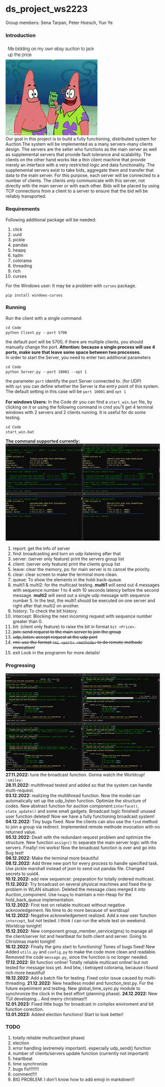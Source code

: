 # ds_project_ws2223
Group members: Sena Tarpan, Peter Hoesch, Yun Ye <br>

### Introduction
<img src="img/mems.jpg" width="300" height="300"><br>
Our goal in this project is to build a fully functioning, distributed system for Auction.The system will be implemented as a many servers-many clients design. The servers are the seller who functions as the main server as well as supplemental servers that provide fault tolerance and scalability. The clients on the other hand works like a thin client machine that provide merely an interface with a very restricted logic and data functionality. The supplemental servers exist to take bids, aggregate them and transfer that data to the main server. For this purpose, each server will be connected to a number of clients. The clients only communicate with this server, not directly with the main server or with each other. Bids will be placed by using TCP connections from a client to a server to ensure that the bid will be reliably transported.
### Requirements<br>
Following additional package will be needed:
1. click
2. uuid
3. pickle
4. pandas
5. heapq
6. tqdm
7. colorama
8. threading
9. rich
10. curses<br>

For the Windows user: It may be a problem with `curses` package.
```
pip install windows-curses
```
### Running<br>
Run the client with a single command:
```
cd Code
python Client.py --port 5700
```
the default port will be 5700, if there are multiple clients, you should manually change the port. <b>Attention: because a single process will use 4 ports, make sure that leave some space between two processes.</b><br>
In order to start the Server, you need to enter two additional parameters
```
cd Code
python Server.py --port 10001 --opt 1
```
the parameter `port` identify the port Server connected to. (for UDP) <br>
with `opt` you can define whether the Server is the entry point of this system. The default setting in this case will be `port 10001` and `opt 1` <br><br>
<b>For windows Users:</b> In the Code dir you can find a `start_win.bat` file, by clicking on it or using the following command in cmd you'll get 4 terminal windows with 2 servers and 2 clients running. It is useful for do some testing.
```
cd Code
start_win.bat
```
<b>The command supported currently:</b>
![terminal](img/broadcast.png) <br>
1. report: get the info of server
2. find: broadcasting and turn on udp listening after that
3. server: (server only feature) print the servers group list
4. client: (server only feature) print the clients group list
5. leave: clear the memory, ps: for main server is to cancel the priority.
6. clear: clear screen to make the terminal more clean.
7. queue: To show the elements in the hold-back-queue.
8. multi1 & multi2: for the multicast testing. <b>multi1</b> will send out 4 messages with sequence number 1 to 4 with 10 seconds latency before the second message. <b>multi2</b> will send out a single udp message with sequence number 5. In the test, the multi1 should be executed on one server and right after that multi2 on another.
9. history: To check the bit history.
10. intercept: Blocking the next incoming request with sequence number greater than 0.
11. bit: (client only feature) to raise the bit in format `bit <Price>`.
12. ~~join: send request to the main server to join the group~~
13. ~~udp_listen: accept request at the udp port~~
14. ~~rmi: use the format `rmi <port> <methode>` to do remote methode invocation!~~
15. exit
Look in the programm for more details!<br>

### Progressing<br>
![broadcast](img/Reliable_multicast.png) <br>
<b>27.11.2022:</b> tune the broadcast function. Gonna watch the Worldcup! `:smiley:`<br>
<b>28.11.2022:</b> multithread tested and added so that the system can handle multi-request.<br>
<b>03.12.2022:</b> realizing the multithread function. Now the model can automatically set up the udp_listen function. Optimize the structure of codes. New abstract function for auction component:`interface()`, `state_update()`
and some small gadgets. Broadcast logic finished! unused user function deleted! Now we have a fully functioning broadcast system!<br>
<b>04.12.2022:</b> Tiny bugs fixed. Now the clients can also use the `find` method to join a group via redirect. Implemented remote methode invocation with no returned value.<br>
<b>05.12.2022:</b> Dealt with the redundant request problem and optimize the structure. New function `assign()` to separate the main server logic with the servers. Finally! rmi works! Now the broadcast function is over and go into Bug test!<br>
<b>06.12.2022:</b> Make the terminal more beautiful<br>
<b>08.12.2022:</b> Add three new port for every process to handle specified task. Use pickle marshall instead of json to send out pandas file. Changed secrets to uuid4.<br>
<b>10.12.2022:</b> add new sequencer. preparation for totally ordered multicast.<br>
<b>11.12.2022:</b> Try broadcast on several physical machines and fixed the ip problem in WLAN situation. Deleted the message class merged it into Auction_component. Use `heapq` to maintain a min-Heap for the hold_back_queue implementation.<br> 
<b>13.12.2022:</b> First test on reliable multicast without negative acknowledgement. No time to do more because of worldcup!<br>
<b>14.12.2022:</b> Negative acknowledgement realized. Add a new user function `intercept`, but not tested. I think I can run the whole test on weekend. Worldcup tonight! <br>
<b>15.12.2022:</b> New component group_member_service(gms) to manage all the client/server list and heartbeat for both client and server. Going to Christmas markt tonight!<br>
<b>16.12.2022:</b> Finally the gms start to functioning! Tones of bugs fixed! New Added `utils.py` and `config.py` to make the code more clean and readable. Removed the code `message.py`, since the function is no longer needed.<br>
<b>17.12.2022:</b> Bit function online! Totally reliable multicast online! but not tested for message loss yet. And btw, i betrayed colorama, because i found rich more beautiful!<br>
<b>19.12.2022:</b> Add a batch file for testing. Fixed color issue caused by multi-threading.
<b>21.12.2022:</b> New headless model and function_test.py. For the future experiment and testing. New global_time_sync.py module to synchronize the clock in the best effort (planning phase).
<b>24.12.2022:</b> New TUI developing... And merry christmas!!!<br>
<b>12.01.2023:</b> Fixed little bugs for broadcast in complex enviroment and bit function corection.<br>
<b>13.01.2023:</b> Added election functions! Start to look better!
### TODO<br> 
1. totally reliable multicast(test phase)
2. election
3. error handling (extremely important). especially udp_send() function
4. number of clients/servers update function (currently not important)
5. heartbeat
6. time synchronize
7. bugs fix!!!!!!!!
8. comment!!!!
9. BIG PROBLEM: I don't know how to add emoji in markdown!!